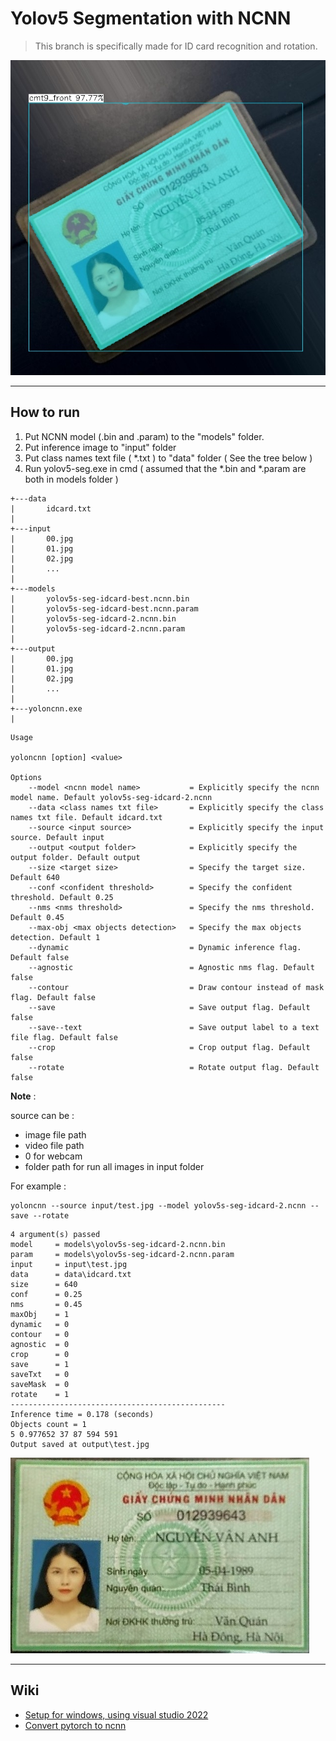 # Yolov5 Segmentation with NCNN

> This branch is specifically made for ID card recognition and rotation.

![cmnd](./output/test.jpg)

---

## How to run

1. Put NCNN model (.bin and .param) to the "models" folder.
2. Put inference image to "input" folder
3. Put class names text file ( *.txt ) to "data" folder ( See the tree below )
4. Run yolov5-seg.exe in cmd ( assumed that the *.bin and *.param are both in models folder )

```
+---data
|       idcard.txt
|       
+---input
|       00.jpg
|       01.jpg
|       02.jpg
|       ...
|
+---models
|       yolov5s-seg-idcard-best.ncnn.bin
|       yolov5s-seg-idcard-best.ncnn.param
|       yolov5s-seg-idcard-2.ncnn.bin
|       yolov5s-seg-idcard-2.ncnn.param
|
+---output
|       00.jpg
|       01.jpg
|       02.jpg
|       ...
|
+---yoloncnn.exe
|
```  

```
Usage

yoloncnn [option] <value>

Options
    --model <ncnn model name>           = Explicitly specify the ncnn model name. Default yolov5s-seg-idcard-2.ncnn
    --data <class names txt file>       = Explicitly specify the class names txt file. Default idcard.txt
    --source <input source>             = Explicitly specify the input source. Default input
    --output <output folder>            = Explicitly specify the output folder. Default output
    --size <target size>                = Specify the target size. Default 640
    --conf <confident threshold>        = Specify the confident threshold. Default 0.25
    --nms <nms threshold>               = Specify the nms threshold. Default 0.45
    --max-obj <max objects detection>   = Specify the max objects detection. Default 1
    --dynamic                           = Dynamic inference flag. Default false
    --agnostic                          = Agnostic nms flag. Default false
    --contour                           = Draw contour instead of mask flag. Default false
    --save                              = Save output flag. Default false
    --save--text                        = Save output label to a text file flag. Default false
    --crop                              = Crop output flag. Default false
    --rotate                            = Rotate output flag. Default false
```

**Note** :

source can be :

- image file path   
- video file path
- 0 for webcam
- folder path for run all images in input folder

For example :

```
yoloncnn --source input/test.jpg --model yolov5s-seg-idcard-2.ncnn --save --rotate
```

```
4 argument(s) passed
model     = models\yolov5s-seg-idcard-2.ncnn.bin
param     = models\yolov5s-seg-idcard-2.ncnn.param
input     = input\test.jpg
data      = data\idcard.txt
size      = 640
conf      = 0.25
nms       = 0.45
maxObj    = 1
dynamic   = 0
contour   = 0
agnostic  = 0
crop      = 0
save      = 1
saveTxt   = 0
saveMask  = 0
rotate    = 1
------------------------------------------------
Inference time = 0.178 (seconds)
Objects count = 1
5 0.977652 37 87 594 591
Output saved at output\test.jpg
```

![test_0_cmt9_front.jpg](./output/rotate/test_0_cmt9_front.jpg)

---

## Wiki

- [Setup for windows, using visual studio 2022](https://github.com/canh25xp/Yolov5-segmentation-ncnn/wiki/How-to-build)
- [Convert pytorch to ncnn](https://github.com/canh25xp/Yolov5-segmentation-ncnn/wiki/Convert-pytorch-model-to-ncnn-model)
